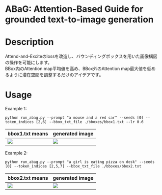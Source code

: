 # ABaG: Attention-Based Guide for grounded text-to-image generation
# Description
Attend-and-Exciteのlossを改造し、バウンディングボックスを用いた画像構図の操作を可能にします。<br>
BBox内のAttention map平均値を高め、BBox外のAttention map最大値を低めるように潜在空間を調整するだけのアイデアです。

# Usage
Example 1:
```
python run_abag.py --prompt "a mouse and a red car" --seeds [0] --token_indices [2,6] --bbox_txt_file ./bboxes/bbox1.txt --lr 0.6
```
|bbox1.txt means|generated image|
|--|--|
|![](https://github.com/birdManIkioiShota/ABaG/blob/main/images/bbox1.png)|![](https://github.com/birdManIkioiShota/ABaG/blob/main/images/a_mouse_and_a_car.png)|

Example 2:
```
python run_abag.py --prompt "a girl is eating pizza on desk" --seeds [0] --token_indices [2,5,7] --bbox_txt_file ./bboxes/bbox2.txt
```
|bbox2.txt means|generated image|
|--|--|
|![](https://github.com/birdManIkioiShota/ABaG/blob/main/images/bbox2.png)|![](https://github.com/birdManIkioiShota/ABaG/blob/main/images/a_girl_is_eating_pizza%20on_desk.png)|
